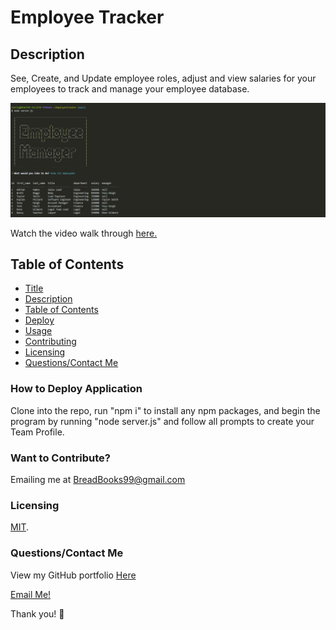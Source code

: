 # Employee Tracker
## Description
See, Create, and Update employee roles, adjust and view salaries for your employees to track and manage your employee database.

![Preview](./images/preview.png)

Watch the video walk through [here.](https://youtu.be/X2gv7bG78Dg)
## Table of Contents
* [Title](#title)
* [Description](#description)
* [Table of Contents](#table-of-contents)
* [Deploy](#installation-instructions)
* [Usage](#usage)
* [Contributing](#want-to-contribute?)
* [Licensing](#licensing)
* [Questions/Contact Me](#questions/contact-me)


### How to Deploy Application
Clone into the repo, run "npm i" to install any npm packages, and begin the program by running "node server.js" and follow all prompts to create your Team Profile.



### Want to Contribute? 
Emailing me at BreadBooks99@gmail.com


### Licensing

[MIT](https://choosealicense.com/licenses/mit).

### Questions/Contact Me
View my GitHub portfolio [Here](https://github.com/BreadBooks)

[Email Me!](mailto:BreadBooks99@gmail.com)

Thank you! :cherry_blossom:
